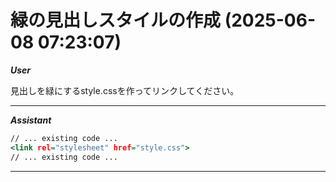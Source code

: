 <!-- Generated by SpecStory -->

# 緑の見出しスタイルの作成 (2025-06-08 07:23:07)

_**User**_

見出しを緑にするstyle.cssを作ってリンクしてください。

---

_**Assistant**_

```12:15:test.html
// ... existing code ...
<link rel="stylesheet" href="style.css">
// ... existing code ...
```

---

